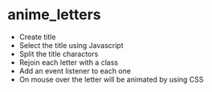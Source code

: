 # anime_letters
- Create title
- Select the title using Javascript
- Split the title charactors
- Rejoin each letter with a class
- Add an event listener to each one
- On mouse over the letter will be animated by using CSS
